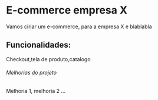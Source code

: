 # E-commerce empresa X

Vamos ciriar um e-commerce, para a empresa X e blablabla

## Funcionalidades:

Checkout,tela de produto,catalogo

###### Melhorias do projeto

Melhoria 1, melhoria 2 ...